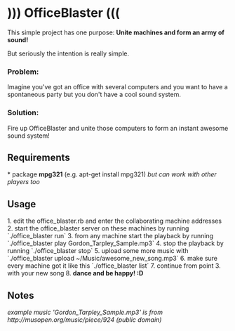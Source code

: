 <h1>))) OfficeBlaster (((</h1>
This simple project has one purpose: <b>Unite machines and form an army of sound!</b>

But seriously the intention is really simple.

<h3>Problem:</h3>
Imagine you've got an office with several computers and
you want to have a spontaneous party but you don't have a cool sound system.

<h3>Solution:</h3>

Fire up OfficeBlaster and unite those computers to form an instant awesome sound system! 

<h2>Requirements</h2>
* package <b>mpg321</b> (e.g. apt-get install mpg321) <i>but can work with other players too</i>

<h2>Usage</h2>
1. edit the office_blaster.rb and enter the collaborating machine addresses
2. start the office_blaster server on these machines by running `./office_blaster run`
3. from any machine start the playback by running `./office_blaster play Gordon_Tarpley_Sample.mp3`
4. stop the playback by running `./office_blaster stop`
5. upload some more music with `./office_blaster upload ~/Music/awesome_new_song.mp3`
6. make sure every machine got it like this `./office_blaster list`
7. continue from point 3. with your new song
8. <b>dance and be happy! :D</b>

<h2>Notes</h2>
<i>example music 'Gordon_Tarpley_Sample.mp3' is from http://musopen.org/music/piece/924 (public domain)</i>
